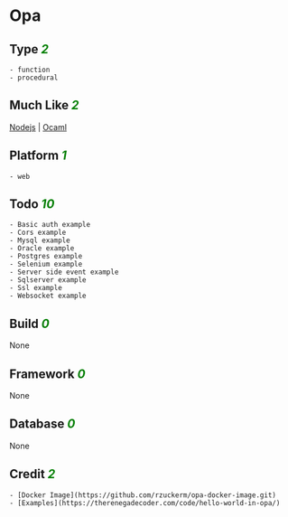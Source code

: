 # Opa

## Type <i style='color:green;'>2</i>
	- function
	- procedural
## Much Like <i style='color:green;'>2</i>
[Nodejs](NODEJS.md) | [Ocaml](OCAML.md)
## Platform <i style='color:green;'>1</i>
	- web
## Todo <i style='color:green;'>10</i>
	- Basic auth example
	- Cors example
	- Mysql example
	- Oracle example
	- Postgres example
	- Selenium example
	- Server side event example
	- Sqlserver example
	- Ssl example
	- Websocket example
## Build <i style='color:green;'>0</i>
None
## Framework <i style='color:green;'>0</i>
None
## Database <i style='color:green;'>0</i>
None
## Credit <i style='color:green;'>2</i>
	- [Docker Image](https://github.com/rzuckerm/opa-docker-image.git)
	- [Examples](https://therenegadecoder.com/code/hello-world-in-opa/)